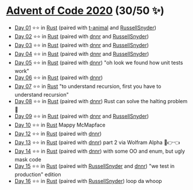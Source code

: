 # [Advent of Code 2020](https://adventofcode.com/2020) (30/50 ✨)

- [Day 01](https://adventofcode.com/2020/day/1)  ⭐⭐ in [Rust](src/day01.rs) (paired with [t-animal](https://github.com/t-animal) and [RussellSnyder](https://github.com/RussellSnyder))
- [Day 02](https://adventofcode.com/2020/day/2)  ⭐⭐ in [Rust](src/day02.rs) (paired with [dnnr](https://github.com/dnnr) and [RussellSnyder](https://github.com/RussellSnyder))
- [Day 03](https://adventofcode.com/2020/day/3)  ⭐⭐ in [Rust](src/day03.rs) (paired with [dnnr](https://github.com/dnnr) and [RussellSnyder](https://github.com/RussellSnyder))
- [Day 04](https://adventofcode.com/2020/day/4)  ⭐⭐ in [Rust](src/day04.rs) (paired with [dnnr](https://github.com/dnnr) and [RussellSnyder](https://github.com/RussellSnyder))
- [Day 05](https://adventofcode.com/2020/day/5)  ⭐⭐ in [Rust](src/day05.rs) (paired with [dnnr](https://github.com/dnnr)) "oh look we found how unit tests work"
- [Day 06](https://adventofcode.com/2020/day/6)  ⭐⭐ in [Rust](src/day06.rs) (paired with [dnnr](https://github.com/dnnr))
- [Day 07](https://adventofcode.com/2020/day/7)  ⭐⭐ in [Rust](src/day07.rs) "to understand recursion, first you have to understand recursion"
- [Day 08](https://adventofcode.com/2020/day/8)  ⭐⭐ in [Rust](src/day08.rs) (paired with [dnnr](https://github.com/dnnr)) Rust can solve the halting problem 🤯
- [Day 09](https://adventofcode.com/2020/day/9)  ⭐⭐ in [Rust](src/day09.rs) (paired with [dnnr](https://github.com/dnnr) and [RussellSnyder](https://github.com/RussellSnyder))
- [Day 10](https://adventofcode.com/2020/day/10) ⭐⭐ in [Rust](src/day10.rs) Mappy McMapface
- [Day 12](https://adventofcode.com/2020/day/12) ⭐⭐ in [Rust](src/day12.rs) (paired with [dnnr](https://github.com/dnnr))
- [Day 13](https://adventofcode.com/2020/day/13) ⭐⭐ in [Rust](src/day13.rs) (paired with [dnnr](https://github.com/dnnr)) part 2 via Wolfram Alpha 🥺👉👈
- [Day 14](https://adventofcode.com/2020/day/14) ⭐⭐ in [Rust](src/day14.rs) (paired with [dnnr](https://github.com/dnnr)) with some OO and enum, but ugly mask code
- [Day 15](https://adventofcode.com/2020/day/15) ⭐⭐ in [Rust](src/day15.rs) (paired with [RussellSnyder](https://github.com/RussellSnyder) and [dnnr](https://github.com/dnnr)) "we test in production" edition
- [Day 16](https://adventofcode.com/2020/day/16) ⭐⭐ in [Rust](src/day16.rs) (paired with [RussellSnyder](https://github.com/RussellSnyder)) loop da whoop
